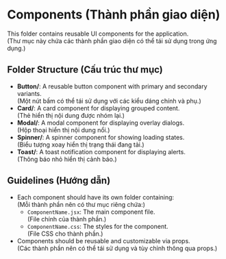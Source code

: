 # Components (Thành phần giao diện)

This folder contains reusable UI components for the application.  
(Thư mục này chứa các thành phần giao diện có thể tái sử dụng trong ứng dụng.)

## Folder Structure (Cấu trúc thư mục)
- **Button/**: A reusable button component with primary and secondary variants.  
  (Một nút bấm có thể tái sử dụng với các kiểu dáng chính và phụ.)
- **Card/**: A card component for displaying grouped content.  
  (Thẻ hiển thị nội dung được nhóm lại.)
- **Modal/**: A modal component for displaying overlay dialogs.  
  (Hộp thoại hiển thị nội dung nổi.)
- **Spinner/**: A spinner component for showing loading states.  
  (Biểu tượng xoay hiển thị trạng thái đang tải.)
- **Toast/**: A toast notification component for displaying alerts.  
  (Thông báo nhỏ hiển thị cảnh báo.)

## Guidelines (Hướng dẫn)
- Each component should have its own folder containing:  
  (Mỗi thành phần nên có thư mục riêng chứa:)
  - `ComponentName.jsx`: The main component file.  
    (File chính của thành phần.)
  - `ComponentName.css`: The styles for the component.  
    (File CSS cho thành phần.)
- Components should be reusable and customizable via props.  
  (Các thành phần nên có thể tái sử dụng và tùy chỉnh thông qua props.)